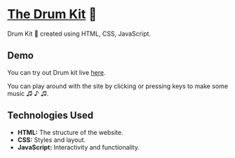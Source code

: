 
# [The Drum Kit](https://ashutoshs10.github.io/Drum-kit-/) 🥁

Drum Kit 🥁 created using HTML, CSS, JavaScript.



## Demo[](https://ashutoshs10.github.io/Drum-kit-/)

You can try out Drum kit live [here](https://ashutoshs10.github.io/Drum-kit-/).

You can play around with the site by clicking or pressing keys to make some music ♫ ♪ ♫.


## Technologies Used
- **HTML:** The structure of the website.
- **CSS:** Styles and layout.
- **JavaScript:** Interactivity and functionality.
